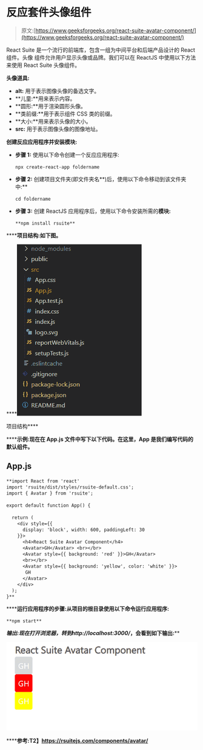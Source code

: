 # 反应套件头像组件

> 原文:[https://www.geeksforgeeks.org/react-suite-avatar-component/](https://www.geeksforgeeks.org/react-suite-avatar-component/)

React Suite 是一个流行的前端库，包含一组为中间平台和后端产品设计的 React 组件。头像  组件允许用户显示头像或品牌。我们可以在 ReactJS 中使用以下方法来使用 React Suite 头像组件。

**头像道具:**

*   **alt:** 用于表示图像头像的备选文字。
*   **儿童:**用来表示内容。
*   **圆形:**用于渲染圆形头像。
*   **类前缀:**用于表示组件 CSS 类的前缀。
*   **大小:**用来表示头像的大小。
*   **src:** 用于表示图像头像的图像地址。

**创建反应应用程序并安装模块:**

*   **步骤 1:** 使用以下命令创建一个反应应用程序:

    ```
    npx create-react-app foldername
    ```

*   **步骤 2:** 创建项目文件夹(即文件夹名**)后，使用以下命令移动到该文件夹中:**

    ```
    cd foldername
    ```

*   **步骤 3:** 创建 ReactJS 应用程序后，使用以下命令安装所需的****模块:****

    ```
    **npm install rsuite**
    ```

******项目结构:**如下图。****

****![](img/f04ae0d8b722a9fff0bd9bd138b29c23.png)

项目结构**** 

******示例:**现在在 **App.js** 文件中写下以下代码。在这里，App 是我们编写代码的默认组件。****

## ****App.js****

```
**import React from 'react'
import 'rsuite/dist/styles/rsuite-default.css';
import { Avatar } from 'rsuite';

export default function App() {

  return (
    <div style={{
      display: 'block', width: 600, paddingLeft: 30
    }}>
      <h4>React Suite Avatar Component</h4>
      <Avatar>GH</Avatar> <br></br>
      <Avatar style={{ background: 'red' }}>GH</Avatar>
      <br></br>
      <Avatar style={{ background: 'yellow', color: 'white' }}>
       GH
      </Avatar>
    </div>
  );
}**
```

******运行应用程序的步骤:**从项目的根目录使用以下命令运行应用程序:****

```
**npm start**
```

******输出:**现在打开浏览器，转到***http://localhost:3000/***，会看到如下输出:****

****![](img/fa1e0808f403e022a5d276938da51031.png)****

******参考:**T2】https://rsuitejs.com/components/avatar/****